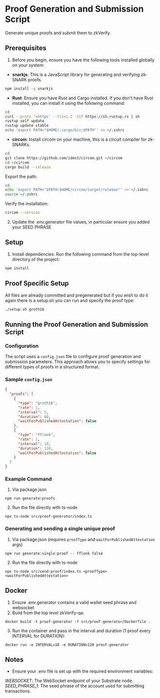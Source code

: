# Proof Generation and Submission Script

Generate unique proofs and submit them to zkVerify.

## Prerequisites

1. Before you begin, ensure you have the following tools installed globally on your system:

- **snarkjs**: This is a JavaScript library for generating and verifying zk-SNARK proofs.
```sh
npm install -g snarkjs
```
- **Rust**: Ensure you have Rust and Cargo installed. If you don't have Rust installed, you can install it using the following command:
```sh
cd
curl --proto '=https' --tlsv1.2 -sSf https://sh.rustup.rs | sh
rustup self update
rustup update stable
echo 'export PATH="$HOME/.cargo/bin:$PATH"' >> ~/.zshrc
```
- **circom**: Install circom on your machine, this is a circuit compiler for zk-SNARKs.
```sh
cd
git clone https://github.com/iden3/circom.git ~/circom
cd ~/circom
cargo build --release
```
Export the path:
```sh
cd
echo 'export PATH="$PATH:$HOME/circom/target/release"' >> ~/.zshrc 
source ~/.zshrc
```
Verify the installation:
```sh
circom --version
```

2. Update the .env.generator file values, in particular ensure you added your SEED PHRASE

## Setup

1. Install dependencies:
Run the following command from the top-level directory of the project:
```sh
npm install
```

## Proof Specific Setup

All files are already committed and pregenerated but if you wish to do it again there is a setup.sh you can run and specify the proof type:
```sh
./setup.sh groth16
```

## Running the Proof Generation and Submission Script

### Configuration

The script uses a `config.json` file to configure proof generation and submission parameters. This approach allows you to specify settings for different types of proofs in a structured format.

### Sample `config.json`

```json
{
  "proofs": [
    {
      "type": "groth16",
      "rate": 1,
      "interval": 5,
      "duration": 60,
      "waitForPublishedAttestation": false
    },
    {
      "type": "fflonk",
      "rate": 1,
      "interval": 10,
      "duration": 120,
      "waitForPublishedAttestation": false
    }
  ]
}
```

### Example Command

1. Via package.json
```shell
npm run generate:proofs
```
2. Run the file directly with ts-node
```shell
npx ts-node src/proof-generator/index.ts
```

### Generating and sending a single unique proof

1. Via package.json (requires `proofType` and `waitForPublishedAttestation` args)
```shell
npm run generate:single:proof -- fflonk false
```
2. Run the file directly with ts-node
```shell
npx ts-node src/send-proof/index.ts <proofType> <waitForPublishedAttestation>
```

## Docker

1. Ensure .env.generator contains a valid wallet seed phrase and websocket
2. Build from the top level zkVerify-qa:
```shell
docker build -t proof-generator -f src/proof-generator/Dockerfile .
```
3. Run the container and pass in the interval and duration (1 proof every INTERVAL for DURATION):
```shell
docker run -e INTERVAL=10 -e DURATION=120 proof-generator
```

## Notes
- Ensure your .env file is set up with the required environment variables:

*WEBSOCKET*: The WebSocket endpoint of your Substrate node.
*SEED_PHRASE_1*: The seed phrase of the account used for submitting transactions.

